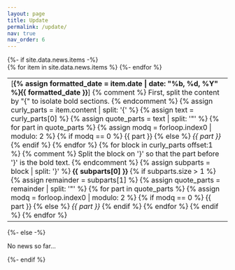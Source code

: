 ```yaml
---
layout: page
title: Update
permalink: /update/
nav: true
nav_order: 6
---
```


<div class="news">
  {%- if site.data.news.items -%}
    <div class="table-responsive">
      <table class="table table-sm table-borderless">
        {% for item in site.data.news.items %}
          <tr>
            <td>
              [<strong>{% assign formatted_date = item.date | date: "%b, %d, %Y" %}{{ formatted_date }}</strong>]
              {% comment %}
                First, split the content by "{" to isolate bold sections.
              {% endcomment %}
              {% assign curly_parts = item.content | split: '{' %}
              {% assign text = curly_parts[0] %}
              {% assign quote_parts = text | split: '"' %}
              {% for part in quote_parts %}
                {% assign modq = forloop.index0 | modulo: 2 %}
                {% if modq == 0 %}
                  {{ part }}
                {% else %}
                  <i>{{ part }}</i>
                {% endif %}
              {% endfor %}
              {% for block in curly_parts offset:1 %}
                {% comment %}
                  Split the block on '}' so that the part before '}' is the bold text.
                {% endcomment %}
                {% assign subparts = block | split: '}' %}
                <strong>{{ subparts[0] }}</strong>
                {% if subparts.size > 1 %}
                  {% assign remainder = subparts[1] %}
                  {% assign quote_parts = remainder | split: '"' %}
                  {% for part in quote_parts %}
                    {% assign modq = forloop.index0 | modulo: 2 %}
                    {% if modq == 0 %}
                      {{ part }}
                    {% else %}
                      <i>{{ part }}</i>
                    {% endif %}
                  {% endfor %}
                {% endif %}
              {% endfor %}
            </td>
          </tr>
        {%- endfor %}
      </table>
    </div>
  {%- else -%}
    <p>No news so far...</p>
  {%- endif %}
</div>